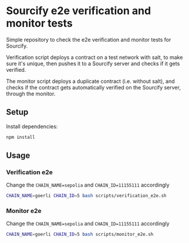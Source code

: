# Sourcify e2e verification and monitor tests

Simple repository to check the e2e verification and monitor tests for Sourcify.

Verification script deploys a contract on a test network with salt, to make sure it's unique, then pushes it to a Sourcify server and checks if it gets verified.

The monitor script deploys a duplicate contract (i.e. without salt), and checks if the contract gets automatically verified on the Sourcify server, through the monitor.

## Setup

Install dependencies:

```bash
npm install
```

## Usage

### Verification e2e

Change the `CHAIN_NAME=sepolia` and `CHAIN_ID=11155111` accordingly

```bash
CHAIN_NAME=goerli CHAIN_ID=5 bash scripts/verification_e2e.sh
```

### Monitor e2e

Change the `CHAIN_NAME=sepolia` and `CHAIN_ID=11155111` accordingly

```bash
CHAIN_NAME=goerli CHAIN_ID=5 bash scripts/monitor_e2e.sh
```
